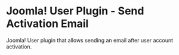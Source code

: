 # Joomla! User Plugin - Send Activation Email
Joomla! User plugin that allows sending an email after user account activation.
